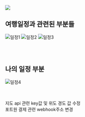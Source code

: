 <img src="https://capsule-render.vercel.app/api?type=rect&color=4174d9&height=40&section=header&text=TravelProject&fontSize=30&fontColor=d6ace6" />



<h2> 여행일정과 관련된 부분들 </h2>

![일정1](https://github.com/user-attachments/assets/f4e9c378-eb5b-4c52-98dc-3dc614c36635)
![일정2](https://github.com/user-attachments/assets/5c232485-f832-4b09-b680-efef2a36c4c5)
![일정3](https://github.com/user-attachments/assets/79c94040-586e-4785-9bd6-1c721f73ca59)

<br><br>

<h2> 나의 일정 부분 </h2>

![일정4](https://github.com/user-attachments/assets/cbe0dc13-57ea-43e7-96a1-e29f61f987e3)

<br><br>
지도 api 관련 key값 및 위도 경도 값 수정
<br>
포트원 결제 관련 webhook주소 변경


